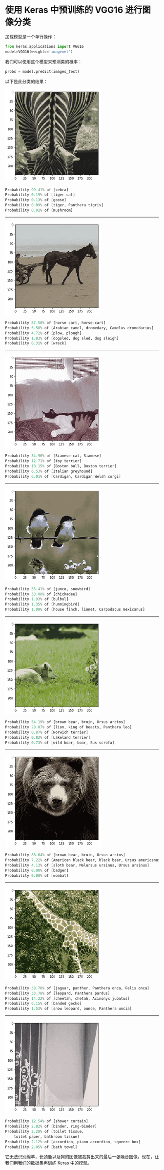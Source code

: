 # 使用 Keras 中预训练的 VGG16 进行图像分类

加载模型是一个单行操作：

```py
from keras.applications import VGG16
model=VGG16(weights='imagenet')
```

我们可以使用这个模型来预测类的概率：

```py
probs = model.predict(images_test)
```

以下是此分类的结果：

![](img/6444cde2-eb27-4029-8e1e-32fb482b2628.png)

```py
Probability 99.41% of [zebra]
Probability 0.19% of [tiger cat]
Probability 0.13% of [goose]
Probability 0.09% of [tiger, Panthera tigris]
Probability 0.02% of [mushroom]
```


---

![](img/4b9c2921-a96c-4e3b-a833-2128c141ccd2.png)

```py
Probability 87.50% of [horse cart, horse-cart]
Probability 5.58% of [Arabian camel, dromedary, Camelus dromedarius]
Probability 4.72% of [plow, plough]
Probability 1.03% of [dogsled, dog sled, dog sleigh]
Probability 0.31% of [wreck]
```


---

![](img/714d813c-f53a-4c7e-b79b-42ff83a72443.png)

```py
Probability 34.96% of [Siamese cat, Siamese]
Probability 12.71% of [toy terrier]
Probability 10.15% of [Boston bull, Boston terrier]
Probability 6.53% of [Italian greyhound]
Probability 6.01% of [Cardigan, Cardigan Welsh corgi]
```


---

![](img/38fed697-2f6b-4123-b671-8312da339d11.png)

```py
Probability 56.41% of [junco, snowbird]
Probability 38.08% of [chickadee]
Probability 1.93% of [bulbul]
Probability 1.35% of [hummingbird]
Probability 1.09% of [house finch, linnet, Carpodacus mexicanus]
```


---

![](img/b745738e-d17a-4658-b60b-abc083a38e59.png)

```py
Probability 54.19% of [brown bear, bruin, Ursus arctos]
Probability 28.07% of [lion, king of beasts, Panthera leo]
Probability 0.87% of [Norwich terrier]
Probability 0.82% of [Lakeland terrier]
Probability 0.73% of [wild boar, boar, Sus scrofa]
```


---

![](img/a25bbefc-e8d0-4926-9d2d-25af9410e867.png)

```py
Probability 88.64% of [brown bear, bruin, Ursus arctos]
Probability 7.22% of [American black bear, black bear, Ursus americanus, Euarctos americanus]
Probability 4.13% of [sloth bear, Melursus ursinus, Ursus ursinus]
Probability 0.00% of [badger]
Probability 0.00% of [wombat]
```


---

![](img/4732f72e-9bb8-45c1-b5d3-1d302b4d549f.png)

```py
Probability 38.70% of [jaguar, panther, Panthera onca, Felis onca]
Probability 33.78% of [leopard, Panthera pardus]
Probability 14.22% of [cheetah, chetah, Acinonyx jubatus]
Probability 6.15% of [banded gecko]
Probability 1.53% of [snow leopard, ounce, Panthera uncia]
```


---

![](img/4c030b30-b0e7-45da-9c7b-91793c3d1b4d.png)

```py
Probability 12.54% of [shower curtain] 
Probability 2.82% of [binder, ring-binder] 
Probability 2.28% of [toilet tissue, 
    toilet paper, bathroom tissue] 
Probability 2.12% of [accordion, piano accordion, squeeze box] 
Probability 2.05% of [bath towel]
```



它无法识别绵羊，长颈鹿以及狗的图像被裁剪出来的最后一张噪音图像。现在，让我们用我们的数据集再训练 Keras 中的模型。